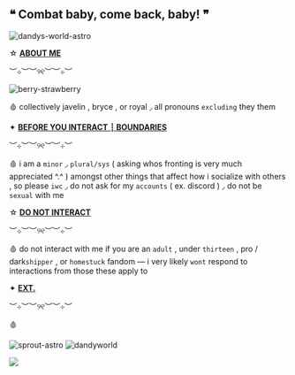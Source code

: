   ## ❝ Combat baby, come back, baby! ❞
![dandys-world-astro](https://github.com/user-attachments/assets/86731a37-0d70-4f5c-b0ad-97cb9f821eb9)



☆  <ins>**ABOUT ME**<ins>

︶⊹︶︶୨୧︶︶⊹︶

![berry-strawberry](https://github.com/user-attachments/assets/5ae43e92-fbfc-498d-acbd-bbcd6c8bea9d)

🩸  collectively  javelin  ,  bryce  ,  or  royal  ◞  all  pronouns  `excluding`  they  them 

✦  <ins>**BEFORE  YOU  INTERACT  ┆  BOUNDARIES**<ins>

︶⊹︶︶୨୧︶︶⊹︶

🩸  i  am  a  `minor`  ◞  `plural/sys`  ( asking  whos  fronting  is  very  much  appreciated ^.^ ) amongst  other  things  that  affect  how  i  socialize  with  others  ,  so  please  `iwc`  ◞  do  not  ask  for  my  `accounts`  (  ex.  discord  )  ◞  do  not  be  `sexual`  with  me  

☆  <ins>**DO  NOT  INTERACT**<ins>

︶⊹︶︶୨୧︶︶⊹︶

🩸  do  not  interact  with  me  if you  are  an  `adult`  ,  under  `thirteen`  ,  pro  /  dark`shipper`  ,  or  `homestuck`  fandom  —  i very likely `wont`  respond  to  interactions from those these apply to

✦ <ins>**EXT.**<ins>

︶⊹︶︶୨୧︶︶⊹︶

🩸  

![sprout-astro](https://github.com/user-attachments/assets/a0c369c3-cb24-4e67-a002-5a45734fed44) ![dandyworld](https://github.com/user-attachments/assets/6da4cb69-3a02-4423-9b4c-77a169905590)



![](https://komarev.com/ghpvc/?username=007n7&color=red)
<!--
**LPS3155/LPS3155** is a ✨ _special_ ✨ repository because its `README.md` (this file) appears on your GitHub profile.

Here are some ideas to get you started:

- 🔭 I’m currently working on ...
- 🌱 I’m currently learning ...
- 👯 I’m looking to collaborate on ...
- 🤔 I’m looking for help with ...
- 💬 Ask me about ...
- 📫 How to reach me: ...
- 😄 Pronouns: ...
- ⚡ Fun fact: ...
-->
